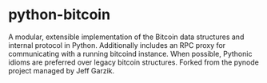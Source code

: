 python-bitcoin
==============

A modular, extensible implementation of the Bitcoin data structures and internal protocol in Python. Additionally includes an RPC proxy for communicating with a running bitcoind instance. When possible, Pythonic idioms are preferred over legacy bitcoin structures. Forked from the pynode project managed by Jeff Garzik.
